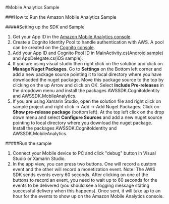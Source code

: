 #Mobile Analytics Sample

###How to Run the Amazon Mobile Analytics Sample

#####Setting up the SDK and Sample

1. Get your App ID in the [Amazon Mobile Analytics console](https://console.aws.amazon.com/mobileanalytics/home/?region=us-east-1#/overview?consoleState=management). 
2. Create a Cognito Identity Pool to handle authentication with AWS.  A pool can be created on the [Cognito console]( https://console.aws.amazon.com/cognito/home).
3. Add your App ID and Cognito Pool ID in MainActivity.cs(Android sample) and AppDelegate.cs(iOS sample).
4. If you are using visual studio then right click on the solution and click on **Manage Nuget Packages**. Go to **Settings** on the Bottom left corner and add a new package source pointing it to local directory where you have downlaoded the nuget package. Move this package source to the top by clicking on the up Arrow and click on OK. Select **Include Pre-releases** in the dropdown menu and install the packages AWSSDK.CognitoIdentity and AWSSDK.MobileAnalytics.
5. If you are using Xamarin Studio, open the solution file and right click on sample project and right click -> Add -> Add Nuget Packages. Click on **Show pre-release package** (bottom left). At the top left click on the drop down menu and select **Configure Sources** and add a new nuget source pointing to local directory where you download the nuget package. Install the packages AWSSDK.CognitoIdentity and AWSSDK.MobileAnalytics.

#####Run the sample
1. Connect your Mobile device to PC and click "debug" button in Visual Studio or Xamarin Studio.
2. In the app view, you can press two buttons. One will record a custom event and the other will record a monetization event.
Note: The AWS SDK sends events every 60 seconds. After clicking on one of the buttons to record an event, you need to wait up to 60 seconds for the events to be delivered (you should see a logging message stating successful delivery when this happens). Once sent, it will take up to an hour for the events to show up on the Amazon Mobile Analytics console.

